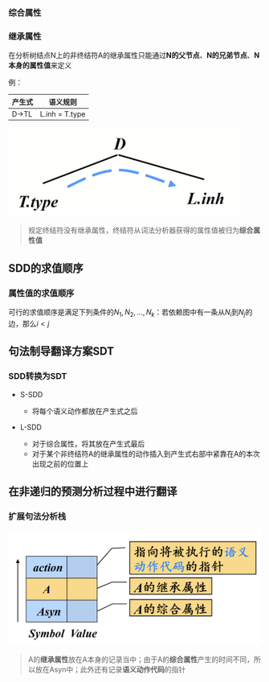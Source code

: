 ### 综合属性



### 继承属性

在分析树结点N上的非终结符A的继承属性只能通过**N的父节点**、**N的兄弟节点**、**N本身的属性值**来定义

例：

|产生式|语义规则|
|----|----|
|D→TL|L.inh = T.type|

![](image-22.png)

> 规定终结符没有继承属性，终结符从词法分析器获得的属性值被归为**综合属性值**

## SDD的求值顺序

### 属性值的求值顺序

可行的求值顺序是满足下列条件的$N_1,N_2,...,N_k$：若依赖图中有一条从$N_i$到$N_j$的边，那么$i<j$

## 句法制导翻译方案SDT

### SDD转换为SDT

- S-SDD
    - 将每个语义动作都放在产生式之后

- L-SDD
    - 对于综合属性，将其放在产生式最后
    - 对于某个非终结符A的继承属性的动作插入到产生式右部中紧靠在A的本次出现之前的位置上

## 在非递归的预测分析过程中进行翻译

### 扩展句法分析栈

![](image-23.png)

> A的**继承属性**放在A本身的记录当中；由于A的**综合属性**产生的时间不同，所以放在Asyn中；此外还有记录**语义动作代码**的指针